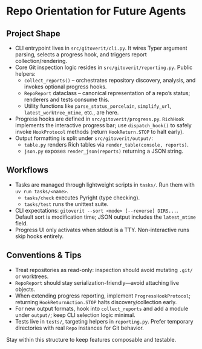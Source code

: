 # Repo Orientation for Future Agents

## Project Shape
- CLI entrypoint lives in `src/gitoverit/cli.py`. It wires Typer argument parsing, selects a progress hook, and triggers report collection/rendering.
- Core Git inspection logic resides in `src/gitoverit/reporting.py`. Public helpers:
  - `collect_reports()` – orchestrates repository discovery, analysis, and invokes optional progress hooks.
  - `RepoReport` dataclass – canonical representation of a repo’s status; renderers and tests consume this.
  - Utility functions like `parse_status_porcelain`, `simplify_url`, `latest_worktree_mtime`, etc., are here.
- Progress hooks are defined in `src/gitoverit/progress.py`. `RichHook` implements the interactive progress bar; use `dispatch_hook()` to safely invoke `HookProtocol` methods (return `HookReturn.STOP` to halt early).
- Output formatting is split under `src/gitoverit/output/`:
  - `table.py` renders Rich tables via `render_table(console, reports)`.
  - `json.py` exposes `render_json(reports)` returning a JSON string.

## Workflows
- Tasks are managed through lightweight scripts in `tasks/`. Run them with `uv run tasks/<name>`.
  - `tasks/check` executes Pyright (type checking).
  - `tasks/test` runs the unittest suite.
- CLI expectations: `gitoverit --sort <mode> [--reverse] DIRS...`. Default sort is modification time; JSON output includes the `latest_mtime` field.
- Progress UI only activates when stdout is a TTY. Non-interactive runs skip hooks entirely.

## Conventions & Tips
- Treat repositories as read-only: inspection should avoid mutating `.git/` or worktrees.
- `RepoReport` should stay serialization-friendly—avoid attaching live objects.
- When extending progress reporting, implement `ProgressHookProtocol`; returning `HookReturnAction.STOP` halts discovery/collection early.
- For new output formats, hook into `collect_reports` and add a module under `output/`; keep CLI selection logic minimal.
- Tests live in `tests/`, targeting helpers in `reporting.py`. Prefer temporary directories with real `Repo` instances for Git behavior.

Stay within this structure to keep features composable and testable.
